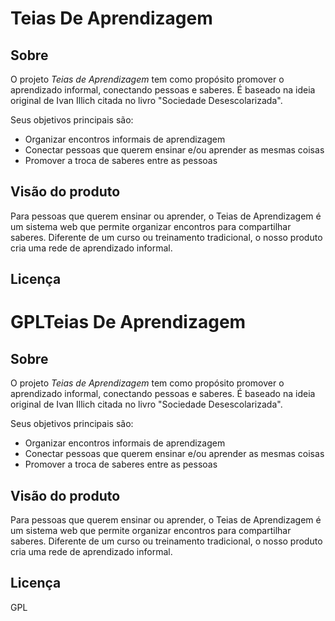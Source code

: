 Teias De Aprendizagem
=====================

## Sobre

O projeto *Teias de Aprendizagem* tem como propósito promover o aprendizado informal, conectando pessoas e saberes. É baseado na ideia original de Ivan Illich citada no livro "Sociedade Desescolarizada".

Seus objetivos principais são: 

 * Organizar encontros informais de aprendizagem
 * Conectar pessoas que querem ensinar e/ou aprender as mesmas coisas
 * Promover a troca de saberes entre as pessoas

## Visão do produto 

Para pessoas que querem ensinar ou aprender, 
o Teias de Aprendizagem é um sistema web 
que permite organizar encontros para compartilhar saberes. 
Diferente de um curso ou treinamento tradicional, 
o nosso produto cria uma rede de aprendizado informal.

## Licença

GPLTeias De Aprendizagem
=====================

## Sobre

O projeto *Teias de Aprendizagem* tem como propósito promover o aprendizado informal, conectando pessoas e saberes. É baseado na ideia original de Ivan Illich citada no livro "Sociedade Desescolarizada".

Seus objetivos principais são: 

 * Organizar encontros informais de aprendizagem
 * Conectar pessoas que querem ensinar e/ou aprender as mesmas coisas
 * Promover a troca de saberes entre as pessoas

## Visão do produto 

Para pessoas que querem ensinar ou aprender, 
o Teias de Aprendizagem é um sistema web 
que permite organizar encontros para compartilhar saberes. 
Diferente de um curso ou treinamento tradicional, 
o nosso produto cria uma rede de aprendizado informal.

## Licença

GPL